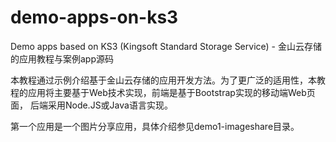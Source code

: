 # demo-apps-on-ks3
Demo apps based on KS3 (Kingsoft Standard Storage Service) - 金山云存储的应用教程与案例app源码

本教程通过示例介绍基于金山云存储的应用开发方法。为了更广泛的适用性，本教程的应用将主要基于Web技术实现，前端是基于Bootstrap实现的移动端Web页面，
后端采用Node.JS或Java语言实现。

第一个应用是一个图片分享应用，具体介绍参见demo1-imageshare目录。
